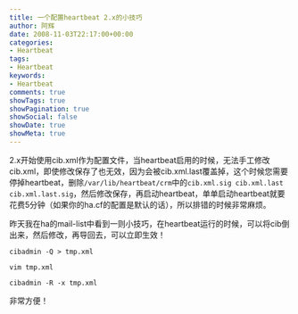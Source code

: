 ```yaml
---
title: 一个配置heartbeat 2.x的小技巧
author: 阿辉
date: 2008-11-03T22:17:00+00:00
categories:
- Heartbeat
tags:
- Heartbeat
keywords:
- Heartbeat
comments: true
showTags: true
showPagination: true
showSocial: false
showDate: true
showMeta: true
---
```

2.x开始使用cib.xml作为配置文件，当heartbeat启用的时候，无法手工修改cib.xml，即使修改保存了也无效，因为会被cib.xml.last覆盖掉，这个时候您需要停掉heartbeat，删除`/var/lib/heartbeat/crm`中的`cib.xml.sig cib.xml.last cib.xml.last.sig`，然后修改保存，再启动heartbeat，单单启动heartbeat就要花费5分钟（如果你的ha.cf的配置是默认的话），所以排错的时候非常麻烦。
<!--more-->
昨天我在ha的mail-list中看到一则小技巧，在heartbeat运行的时候，可以将cib倒出来，然后修改，再导回去，可以立即生效！

```
cibadmin -Q > tmp.xml

vim tmp.xml

cibadmin -R -x tmp.xml
```

非常方便！